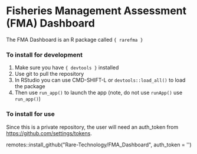 # Fisheries Management Assessment (FMA) Dashboard

The FMA Dashboard is an R package called `{ rarefma }`

### To install for development

1. Make sure you have `{ devtools }` installed
2. Use git to pull the repository
3. In RStudio you can use CMD-SHIFT-L or `devtools::load_all()` to load the package
4. Then use `run_app()` to launch the app (note, do not use `runApp()` use `run_app()`)


### To install for use

Since this is a private repository, the user will need an auth_token from https://github.com/settings/tokens.

remotes::install_github("Rare-Technology/FMA_Dashboard", auth_token = '')
